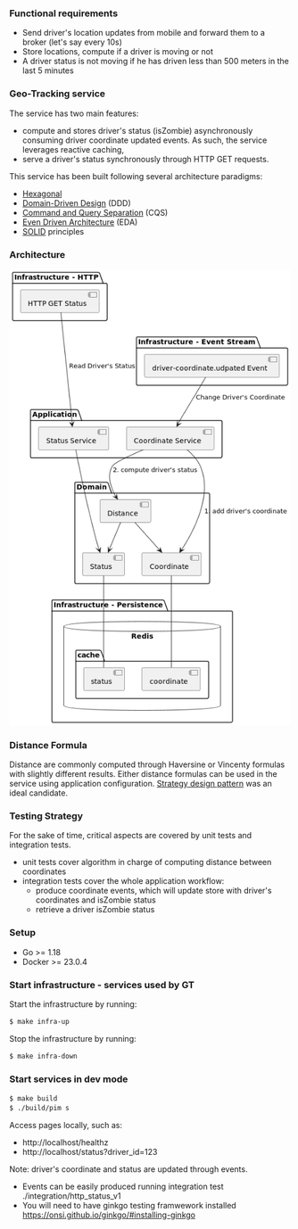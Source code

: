 ### Functional requirements

- Send driver's location updates from mobile and forward them to a broker (let's say every 10s)
- Store locations, compute if a driver is moving or not
- A driver status is not moving if he has driven less than 500 meters in the last 5 minutes

### Geo-Tracking service

The service has two main features:
- compute and stores driver's status (isZombie) asynchronously consuming driver coordinate updated events. As such, the service leverages reactive caching,
- serve a driver's status synchronously through HTTP GET requests.

This service has been built following several architecture paradigms:
- [Hexagonal](https://alistair.cockburn.us/hexagonal-architecture/)
- [Domain-Driven Design](https://martinfowler.com/bliki/DomainDrivenDesign.html) (DDD)
- [Command and Query Separation](https://martinfowler.com/bliki/CommandQuerySeparation.html) (CQS)
- [Even Driven Architecture](https://martinfowler.com/articles/201701-event-driven.html) (EDA)
- [SOLID](https://en.wikipedia.org/wiki/SOLID) principles

### Architecture

![C4 - components diagram](./docs/gt-app-components.png)

### Distance Formula

Distance are commonly computed through Haversine or Vincenty formulas with slightly different results. 
Either distance formulas can be used in the service using application configuration. [Strategy design pattern](https://en.wikipedia.org/wiki/Strategy_pattern) 
was an ideal candidate.

### Testing Strategy

For the sake of time, critical aspects are covered by unit tests and integration tests.
- unit tests cover algorithm in charge of computing distance between coordinates
- integration tests cover the whole application workflow: 
  - produce coordinate events, which will update store with driver's coordinates and isZombie status
  - retrieve a driver isZombie status

### Setup

- Go >= 1.18
- Docker >= 23.0.4

### Start infrastructure - services used by GT

Start the infrastructure by running:

```bash
$ make infra-up
```

Stop the infrastructure by running:
```bash
$ make infra-down
```

### Start services in dev mode

```bash
$ make build
$ ./build/pim s
```

Access pages locally, such as:
- http://localhost/healthz
- http://localhost/status?driver_id=123

Note: driver's coordinate and status are updated through events. 
- Events can be easily produced running integration test ./integration/http_status_v1
- You will need to have ginkgo testing framwework installed https://onsi.github.io/ginkgo/#installing-ginkgo

